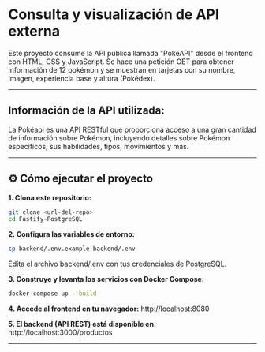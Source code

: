 # Consulta y visualización de API externa

Este proyecto consume la API pública llamada "PokeAPI" desde el frontend con HTML, CSS y JavaScript.
Se hace una petición GET para obtener información de 12 pokémon y se muestran en tarjetas con su nombre, imagen, experiencia base y altura (Pokédex).

---

## Información de la API utilizada:

La Pokéapi es una API RESTful que proporciona acceso a una gran cantidad de información sobre Pokémon, incluyendo detalles sobre Pokémon específicos, sus habilidades, tipos, movimientos y más. 

---

## ⚙️ Cómo ejecutar el proyecto

   **1. Clona este repositorio:**
   ```sh
   git clone <url-del-repo>
   cd Fastify-PostgreSQL
   ```

   **2. Configura las variables de entorno:**
   ```sh
   cp backend/.env.example backend/.env
   ```

   Edita el archivo backend/.env con tus credenciales de PostgreSQL.


**3. Construye y levanta los servicios con Docker Compose:**
   ```sh
   docker-compose up --build
   ```

**4. Accede al frontend en tu navegador:**
http://localhost:8080

**5. El backend (API REST) está disponible en:**
http://localhost:3000/productos

---

